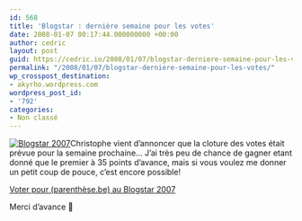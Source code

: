 ```yaml
---
id: 568
title: 'Blogstar : dernière semaine pour les votes'
date: 2008-01-07 00:17:44.000000000 +00:00
author: cedric
layout: post
guid: https://cedric.io/2008/01/07/blogstar-derniere-semaine-pour-les-votes.html
permalink: "/2008/01/07/blogstar-derniere-semaine-pour-les-votes/"
wp_crosspost_destination:
- akyrho.wordpress.com
wordpress_post_id:
- '792'
categories:
- Non classé
---
```

[![Blogstar 2007](/images/2007/12/blogstar.jpg)](http://bleebot.com/blog/2007/12/11/blogstar-2007-etape-24/)Christophe vient d’annoncer que la cloture des votes était prévue pour la semaine prochaine… J’ai très peu de chance de gagner etant donné que le premier à 35 points d’avance, mais si vous voulez me donner un petit coup de pouce, c’est encore possible!

[Voter pour (parenthèse.be) au Blogstar 2007](http://bleebot.com/blog/2007/12/11/blogstar-2007-etape-24/)

Merci d’avance 🙂